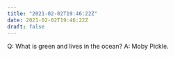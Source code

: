 ```yaml
---
title: "2021-02-02T19:46:22Z"
date: 2021-02-02T19:46:22Z
draft: false
---
```


Q:	What is green and lives in the ocean?
A:	Moby Pickle.
